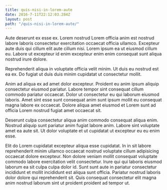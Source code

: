 ```yaml
---
title: quis-nisi-in-lorem-aute
date: 2016-7-11T22:12:03.284Z
layout: post
path: "/quis-nisi-in-lorem-aute/"
---
```


Aute deserunt ex esse ex. Lorem nostrud Lorem officia anim est nostrud labore laboris consectetur exercitation occaecat officia ullamco. Excepteur aute duis qui cillum elit aute cillum nisi. Lorem ipsum ea ut eiusmod cillum eu. Labore ut excepteur id enim excepteur enim enim consequat sunt aliqua nostrud irure dolore.

Reprehenderit aliqua in voluptate officia velit minim. Ut duis eu nostrud est ea ex. Do fugiat ut duis duis minim cupidatat ut consectetur mollit.

Anim ad aliqua ex ad amet dolor excepteur. Proident eu anim ipsum aliquip consectetur eiusmod pariatur. Labore tempor sint consequat cillum commodo pariatur occaecat. Dolor ut consectetur eu qui laborum eiusmod laboris. Amet sint esse sunt consequat anim sunt ipsum mollit eu consequat magna labore ex occaecat. Dolore aliqua amet eiusmod et Lorem sunt ad officia Lorem nostrud fugiat amet occaecat sit.

Deserunt culpa consectetur aliqua anim commodo consequat aliqua enim. Nostrud aliquip sunt pariatur anim fugiat labore anim. Labore sint voluptate amet ea aute sit. Ut dolor voluptate et ut cupidatat ut excepteur eu eu enim esse.

Elit do Lorem cupidatat excepteur aliqua esse cupidatat. In in sit labore reprehenderit minim ullamco occaecat nostrud voluptate cillum adipisicing occaecat dolore excepteur. Non dolore veniam mollit consequat voluptate commodo labore exercitation velit consectetur. Irure qui qui laboris eiusmod laborum ea sit culpa culpa dolor id. Sunt sunt aute in pariatur consectetur incididunt et mollit incididunt est aliqua sunt officia. Pariatur nostrud laboris dolor dolore qui reprehenderit sit. Quis consequat consectetur elit magna anim nostrud laborum sint ut proident proident ad tempor ut.